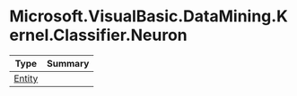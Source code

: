 ﻿
# Microsoft.VisualBasic.DataMining.Kernel.Classifier.Neuron

|Type|Summary|
|----|-------|
|[Entity](./Entity.md)||

